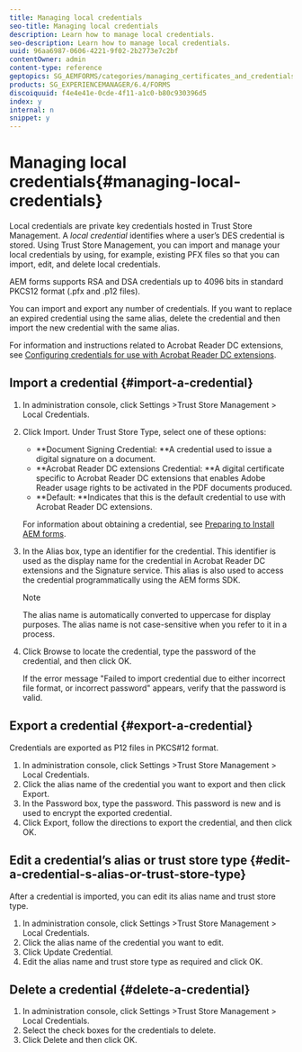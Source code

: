 ```yaml
---
title: Managing local credentials
seo-title: Managing local credentials
description: Learn how to manage local credentials.
seo-description: Learn how to manage local credentials.
uuid: 96aa6987-0606-4221-9f02-2b2773e7c2bf
contentOwner: admin
content-type: reference
geptopics: SG_AEMFORMS/categories/managing_certificates_and_credentials
products: SG_EXPERIENCEMANAGER/6.4/FORMS
discoiquuid: f4e4e41e-0cde-4f11-a1c0-b80c930396d5
index: y
internal: n
snippet: y
---
```


# Managing local credentials{#managing-local-credentials}

Local credentials are private key credentials hosted in Trust Store Management. A *local credential* identifies where a user’s DES credential is stored. Using Trust Store Management, you can import and manage your local credentials by using, for example, existing PFX files so that you can import, edit, and delete local credentials.

AEM forms supports RSA and DSA credentials up to 4096 bits in standard PKCS12 format (.pfx and .p12 files).

You can import and export any number of credentials. If you want to replace an expired credential using the same alias, delete the credential and then import the new credential with the same alias.

For information and instructions related to Acrobat Reader DC extensions, see [Configuring credentials for use with Acrobat Reader DC extensions](../../../forms/using/admin-help/configuring-credentials-acrobat-reader-dc.md#configuring-credentials-for-use-with-acrobat-reader-dc-extensions).

## Import a credential {#import-a-credential}

1. In administration console, click Settings &gt;Trust Store Management &gt; Local Credentials.
1. Click Import. Under Trust Store Type, select one of these options:

    * **Document Signing Credential: **A credential used to issue a digital signature on a document.
    * **Acrobat Reader DC extensions Credential: **A digital certificate specific to Acrobat Reader DC extensions that enables Adobe Reader usage rights to be activated in the PDF documents produced.
    * **Default: **Indicates that this is the default credential to use with Acrobat Reader DC extensions.

   For information about obtaining a credential, see [Preparing to Install AEM forms](http://www.adobe.com/go/learn_aemforms_prepareInstallsingle_63).

1. In the Alias box, type an identifier for the credential. This identifier is used as the display name for the credential in Acrobat Reader DC extensions and the Signature service. This alias is also used to access the credential programmatically using the AEM forms SDK.

   >[!NOTE]
   >
   >The alias name is automatically converted to uppercase for display purposes. The alias name is not case-sensitive when you refer to it in a process.

1. Click Browse to locate the credential, type the password of the credential, and then click OK.

   If the error message "Failed to import credential due to either incorrect file format, or incorrect password" appears, verify that the password is valid.

## Export a credential {#export-a-credential}

Credentials are exported as P12 files in PKCS#12 format.

1. In administration console, click Settings &gt;Trust Store Management &gt; Local Credentials.
1. Click the alias name of the credential you want to export and then click Export.
1. In the Password box, type the password. This password is new and is used to encrypt the exported credential.
1. Click Export, follow the directions to export the credential, and then click OK.

## Edit a credential’s alias or trust store type {#edit-a-credential-s-alias-or-trust-store-type}

After a credential is imported, you can edit its alias name and trust store type.

1. In administration console, click Settings &gt;Trust Store Management &gt; Local Credentials.
1. Click the alias name of the credential you want to edit.
1. Click Update Credential.
1. Edit the alias name and trust store type as required and click OK.

## Delete a credential {#delete-a-credential}

1. In administration console, click Settings &gt;Trust Store Management &gt; Local Credentials.
1. Select the check boxes for the credentials to delete.
1. Click Delete and then click OK.

